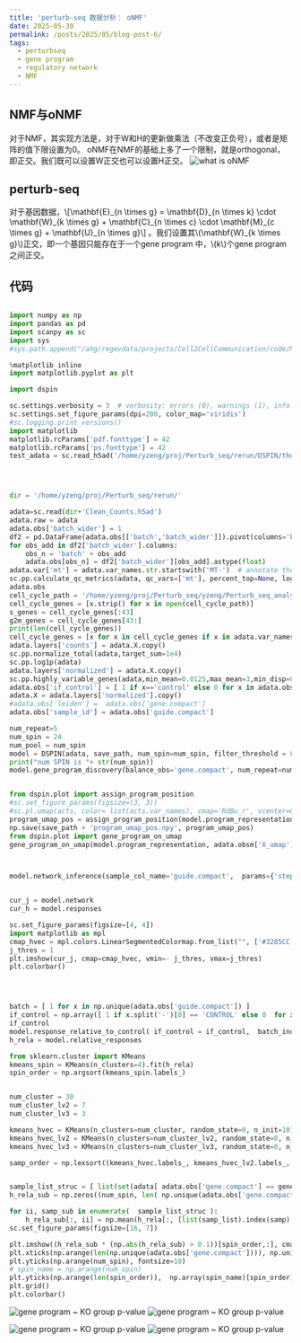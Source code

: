 ```yaml
---
title: 'perturb-seq 数据分析： oNMF'
date: 2025-05-30
permalink: /posts/2025/05/blog-post-6/
tags:
  - perturbseq
  - gene program
  - regulatory network
  - NMF
---
```



## NMF与oNMF
对于NMF，其实现方法是，对于W和H的更新做乘法（不改变正负号），或者是矩阵的值下限设置为0。
oNMF在NMF的基础上多了一个限制，就是orthogonal，即正交。我们既可以设置W正交也可以设置H正交。
![what is oNMF](https://user-images.githubusercontent.com/50495107/182271297-015ab74c-69d6-4f79-b246-b5de6a709601.png)

## perturb-seq
对于基因数据，\\[\mathbf{E}\_{n \times g} = \mathbf{D}\_{n \times k} \cdot \mathbf{W}\_{k \times g} + \mathbf{C}\_{n \times c} \cdot \mathbf{M}\_{c \times g} + \mathbf{U}\_{n \times g}\\] 。我们设置其\\(\mathbf{W}\_{k \times g}\\)正交，即一个基因只能存在于一个gene program 中，\\(k\\)个gene program之间正交。

## 代码
```python

import numpy as np
import pandas as pd
import scanpy as sc
import sys
#sys.path.append("/ahg/regevdata/projects/Cell2CellCommunication/code/MIMOSCA")

%matplotlib inline
import matplotlib.pyplot as plt

import dspin

sc.settings.verbosity = 3  # verbosity: errors (0), warnings (1), info (2), hints (3)
sc.settings.set_figure_params(dpi=200, color_map='viridis')
#sc.logging.print_versions()
import matplotlib
matplotlib.rcParams['pdf.fonttype'] = 42
matplotlib.rcParams['ps.fonttype'] = 42
test_adata = sc.read_h5ad('/home/yzeng/proj/Perturb_seq/rerun/DSPIN/thomsonlab_signaling/thomsonlab_signaling_filtered_2500_scvi_umap.h5ad')




dir = '/home/yzeng/proj/Perturb_seq/rerun/'

adata=sc.read(dir+'Clean_Counts.h5ad')
adata.raw = adata
adata.obs['batch_wider'] = 1
df2 = pd.DataFrame(adata.obs[['batch','batch_wider']]).pivot(columns='batch').fillna('0')
for obs_add in df2['batch_wider'].columns:
    obs_n = 'batch' + obs_add
    adata.obs[obs_n] = df2['batch_wider'][obs_add].astype(float)
adata.var['mt'] = adata.var_names.str.startswith('MT-')  # annotate the group of mitochondrial genes as 'mt'
sc.pp.calculate_qc_metrics(adata, qc_vars=['mt'], percent_top=None, log1p=False, inplace=True)
adata.obs
cell_cycle_path = '/home/yzeng/proj/Perturb_seq/yzeng/Perturb_seq_analysis/pertpy_analysis/data/regev_lab_cell_cycle_genes.txt'
cell_cycle_genes = [x.strip() for x in open(cell_cycle_path)]
s_genes = cell_cycle_genes[:43]
g2m_genes = cell_cycle_genes[43:]
print(len(cell_cycle_genes))
cell_cycle_genes = [x for x in cell_cycle_genes if x in adata.var_names]
adata.layers['counts'] = adata.X.copy()
sc.pp.normalize_total(adata,target_sum=1e4)
sc.pp.log1p(adata)
adata.layers['normalized'] = adata.X.copy()
sc.pp.highly_variable_genes(adata,min_mean=0.0125,max_mean=3,min_disp=0.5)
adata.obs['if_control'] = [ 1 if x=='control' else 0 for x in adata.obs['gene.compact'] ]
adata.X = adata.layers['normalized'].copy()
#adata.obs['leiden'] =  adata.obs['gene.compact']
adata.obs['sample_id'] = adata.obs['guide.compact']

num_repeat=5
num_spin = 24
num_pool = num_spin
model = DSPIN(adata, save_path, num_spin=num_spin, filter_threshold = 0.001)
print("num SPIN is "+ str(num_spin))
model.gene_program_discovery(balance_obs='gene.compact', num_repeat=num_repeat, seed=seed ) #, prior_programs = gene_programs_from_elasticNet )


from dspin.plot import assign_program_position
#sc.set_figure_params(figsize=(3, 3))
#sc.pl.umap(acts, color= list(acts.var_names), cmap='RdBu_r', vcenter=0, ncols= 20)
program_umap_pos = assign_program_position(model.program_representation, adata.obsm['X_umap'], repulsion=4)
np.save(save_path + 'program_umap_pos.npy', program_umap_pos)
from dspin.plot import gene_program_on_umap
gene_program_on_umap(model.program_representation, adata.obsm['X_umap'], program_umap_pos, subsample=False)



model.network_inference(sample_col_name='guide.compact',  params={'stepsz': 0.01, 'mcmc_samplingsz': 2e6})


cur_j = model.network
cur_h = model.responses

sc.set_figure_params(figsize=[4, 4])
import matplotlib as mpl
cmap_hvec = mpl.colors.LinearSegmentedColormap.from_list("", ['#3285CC', '#FFFFFF', '#E84B23'])
j_thres = 1
plt.imshow(cur_j, cmap=cmap_hvec, vmin=- j_thres, vmax=j_thres)
plt.colorbar()




batch = [ 1 for x in np.unique(adata.obs['guide.compact']) ]
if_control = np.array([ 1 if x.split('-')[0] == 'CONTROL' else 0  for x in  np.unique(adata.obs['guide.compact']) ] )
if_control
model.response_relative_to_control( if_control = if_control,  batch_index= batch )
h_rela = model.relative_responses

from sklearn.cluster import KMeans
kmeans_spin = KMeans(n_clusters=4).fit(h_rela)
spin_order = np.argsort(kmeans_spin.labels_)


num_cluster = 30
num_cluster_lv2 = 7
num_cluster_lv3 = 3

kmeans_hvec = KMeans(n_clusters=num_cluster, random_state=0, n_init=10).fit(h_rela.T)
kmeans_hvec_lv2 = KMeans(n_clusters=num_cluster_lv2, random_state=0, n_init=10).fit(h_rela.T)
kmeans_hvec_lv3 = KMeans(n_clusters=num_cluster_lv3, random_state=0, n_init=10).fit(h_rela.T)

samp_order = np.lexsort((kmeans_hvec.labels_, kmeans_hvec_lv2.labels_, kmeans_hvec_lv3.labels_))


sample_list_struc = [ list(set(adata[ adata.obs['gene.compact'] == gene,].obs['guide.compact'] ))  for gene in  np.unique(adata.obs['gene.compact']) ]     
h_rela_sub = np.zeros((num_spin, len( np.unique(adata.obs['gene.compact']))))

for ii, samp_sub in enumerate(  sample_list_struc ):
    h_rela_sub[:, ii] = np.mean(h_rela[:, [list(samp_list).index(samp) for samp in samp_sub]], axis=1)
sc.set_figure_params(figsize=[16, 7])

plt.imshow((h_rela_sub * (np.abs(h_rela_sub) > 0.1))[spin_order,:], cmap=cmap_hvec, vmin=- 1.5, vmax=1.5, aspect='auto')
plt.xticks(np.arange(len(np.unique(adata.obs['gene.compact']))), np.unique(adata.obs['gene.compact']), fontsize=10, rotation=90);
plt.yticks(np.arange(num_spin), fontsize=10)
# spin_name = np.arange(num_spin)
plt.yticks(np.arange(len(spin_order)),  np.array(spin_name)[spin_order], fontsize=12, rotation=0);
plt.grid()
plt.colorbar()


```
![gene program ~ KO group p-value](../../../../images/oNMF_program_correlation.png)
![gene program ~ KO group p-value](../../../../images/oNMF_program_embedding.png)

![gene program ~ KO group p-value](../../../../images/oNMF_program_KO_graph.png)
![gene program ~ KO group p-value](../../../../images/oNMF_program_KO_heatmap.png)




